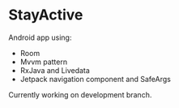 # StayActive
Android app using:
- Room
- Mvvm pattern
- RxJava and Livedata
- Jetpack navigation component and SafeArgs

Currently working on development branch.
